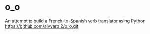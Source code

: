 # o_o
An attempt to build a French-to-Spanish verb translator using Python
https://github.com/alvvaro12/o_o.git
